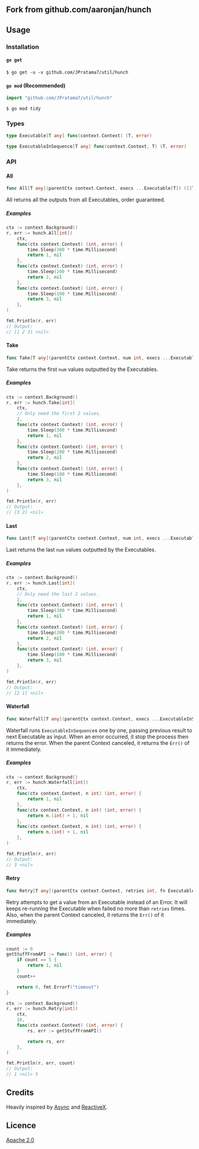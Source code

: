 
## Fork from github.com/aaronjan/hunch


## Usage

### Installation

#### `go get`

```shell
$ go get -u -v github.com/JPratama7/util/hunch
```

#### `go mod` (Recommended)

```go
import "github.com/JPratama7/util/hunch"
```

```shell
$ go mod tidy
```

### Types

```go
type Executable[T any] func(context.Context) (T, error)

type ExecutableInSequence[T any] func(context.Context, T) (T, error)
```

### API

#### All

```go
func All[T any](parentCtx context.Context, execs ...Executable[T]) ([]T, error)
```

All returns all the outputs from all Executables, order guaranteed.

##### Examples

```go
ctx := context.Background()
r, err := hunch.All[int](
    ctx,
    func(ctx context.Context) (int, error) {
        time.Sleep(300 * time.Millisecond)
        return 1, nil
    },
    func(ctx context.Context) (int, error) {
        time.Sleep(200 * time.Millisecond)
        return 2, nil
    },
    func(ctx context.Context) (int, error) {
        time.Sleep(100 * time.Millisecond)
        return 3, nil
    },
)

fmt.Println(r, err)
// Output:
// [1 2 3] <nil>
```

#### Take

```go
func Take[T any](parentCtx context.Context, num int, execs ...Executable[T]) ([]T, error)
```

Take returns the first `num` values outputted by the Executables.

##### Examples

```go
ctx := context.Background()
r, err := hunch.Take[int](
    ctx,
    // Only need the first 2 values.
    2,
    func(ctx context.Context) (int, error) {
        time.Sleep(300 * time.Millisecond)
        return 1, nil
    },
    func(ctx context.Context) (int, error) {
        time.Sleep(200 * time.Millisecond)
        return 2, nil
    },
    func(ctx context.Context) (int, error) {
        time.Sleep(100 * time.Millisecond)
        return 3, nil
    },
)

fmt.Println(r, err)
// Output:
// [3 2] <nil>
```

#### Last

```go
func Last[T any](parentCtx context.Context, num int, execs ...Executable[T]) ([]T, error)
```

Last returns the last `num` values outputted by the Executables.

##### Examples

```go
ctx := context.Background()
r, err := hunch.Last[int](
    ctx,
    // Only need the last 2 values.
    2,
    func(ctx context.Context) (int, error) {
        time.Sleep(300 * time.Millisecond)
        return 1, nil
    },
    func(ctx context.Context) (int, error) {
        time.Sleep(200 * time.Millisecond)
        return 2, nil
    },
    func(ctx context.Context) (int, error) {
        time.Sleep(100 * time.Millisecond)
        return 3, nil
    },
)

fmt.Println(r, err)
// Output:
// [2 1] <nil>
```

#### Waterfall

```go
func Waterfall[T any](parentCtx context.Context, execs ...ExecutableInSequence[T]) (T, error)
```

Waterfall runs `ExecutableInSequence`s one by one, passing previous result to next Executable as input. When an error occurred, it stop the process then returns the error. When the parent Context canceled, it returns the `Err()` of it immediately.

##### Examples

```go
ctx := context.Background()
r, err := hunch.Waterfall[int](
    ctx,
    func(ctx context.Context, n int) (int, error) {
        return 1, nil
    },
    func(ctx context.Context, n int) (int, error) {
        return n.(int) + 1, nil
    },
    func(ctx context.Context, n int) (int, error) {
        return n.(int) + 1, nil
    },
)

fmt.Println(r, err)
// Output:
// 3 <nil>
```

#### Retry

```go
func Retry[T any](parentCtx context.Context, retries int, fn Executable[T]) (T, error)
```

Retry attempts to get a value from an Executable instead of an Error. It will keeps re-running the Executable when failed no more than `retries` times. Also, when the parent Context canceled, it returns the `Err()` of it immediately.

##### Examples

```go
count := 0
getStuffFromAPI := func() (int, error) {
    if count == 5 {
        return 1, nil
    }
    count++

    return 0, fmt.Errorf("timeout")
}

ctx := context.Background()
r, err := hunch.Retry[int](
    ctx,
    10,
    func(ctx context.Context) (int, error) {
        rs, err := getStuffFromAPI()

        return rs, err
    },
)

fmt.Println(r, err, count)
// Output:
// 1 <nil> 5
```

## Credits

Heavily inspired by [Async](https://github.com/caolan/async/) and [ReactiveX](http://reactivex.io/).

## Licence

[Apache 2.0](https://www.apache.org/licenses/LICENSE-2.0)
